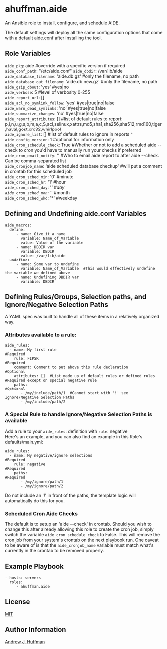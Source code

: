 # ahuffman.aide

An Ansible role to install, configure, and schedule AIDE.

The default settings will deploy all the same configuration options that come with a default aide.conf after installing the tool.


## Role Variables
`aide_pkg`: aide                                         #override with a specific version if required   
`aide_conf_path`: "/etc/aide.conf"
`aide_dbdir`: /var/lib/aide   
`aide_database_filename`: 'aide.db.gz'                    #only the filename, no path   
`aide_database_out_filename`: 'aide.db.new.gz'            #only the filename, no path   
`aide_gzip_dbout`: 'yes'                                  #yes|no   
`aide_verbose`: 5                                         #level of verbosity 0-255   
`aide_report_url`: []  
`aide_acl_no_symlink_follow`: 'yes'                       #yes|true|no|false   
`aide_warn_dead_symlinks`: 'no'                           #yes|true|no|false   
`aide_summarize_changes`: 'no'                            #yes|true|no|false   
`aide_report_attributes`: []                              #list of default rules to report: p,i,n,u,g,s,b,m,a,c,S,acl,selinux,xattrs,md5,sha1,sha256,sha512,rmd160,tiger,haval,gost,crc32,whirlpool   
`aide_ignore_list`: []                                    #list of default rules to ignore in reports ^   
`aide_config_version`: 1                                  #optional for information only   
`aide_cron_schedule_check`: True                          #Whether or not to add a scheduled aide --check to cron you'd have to manually run your checks if preferred 
`aide_cron_email_notify`: ''           #Who to email aide report to after aide --check. Can be comma-separated list   
`aide_cronjob_name`: 'aide scheduled database checkup'    #will put a comment in crontab for this scheduled job   
`aide_cron_sched_min`: '0'                                #minute   
`aide_cron_sched_hr`: '1'                                 #hour   
`aide_cron_sched_day`: '*'                                #day   
`aide_cron_sched_mon`: '*'                                #month   
`aide_cron_sched_wkd`: '*'                                #weekday   

## Defining and Undefining aide.conf Variables
    aide_macros:   
      define:   
         - name: Give it a name   
           variable: Name_of_Variable   
           value: Value of the variable   
         - name: DBDIR var   
           variable: DBDIR   
           value: /var/lib/aide   
      undefine:   
         - name: Some var to undefine   
           variable: Name_of_Variable  #This would effectively undefine the variable we defined above   
         - name: Undefining DBDIR var   
           variable: DBDIR   


## Defining Rules/Groups, Selection paths, and Ignore/Negative Selection Paths

A YAML spec was built to handle all of these items in a relatively organized way.   

### Attributes available to a rule:

    aide_rules:   
      - name: My first rule                                                #Required   
        rule: FIPSR                                                        #Required   
        comment: Comment to put above this rule declaration                #Optional   
        attributes: []  #List made up of default rules or defined rules    #Required except on special negative rule   
        paths:                                                             #Optional   
           - /my/include/path/1  #Cannot start with '!' see Ignore/Negative Selection Paths   
           - /my/include/path/2


### A Special Rule to handle Ignore/Negative Selection Paths is available

Add a rule to your `aide_rules`: definition with `rule`: negative   
Here's an example, and you can also find an example in this Role's defaults/main.yml:   

    aide_rules:   
      - name: My negative/ignore selections                                #Required   
        rule: negative                                                     #Required   
        paths:                                                             #Required   
           - /my/ignore/path/1    
           - /my/ignore/path/2

Do not include an '!' in front of the paths, the template logic will automatically do this for you.  


### Scheduled Cron Aide Checks 

The default is to setup an 'aide --check' in crontab.  Should you wish to change this after already allowing this role to create the cron job, simply switch the variable `aide_cron_schedule_check` to False.  This will remove the cron job from your system's crontab on the next playbook run.  One caveat to be aware of is that the `aide_cronjob_name` variable must match what's currently in the crontab to be removed properly.


Example Playbook
----------------


    - hosts: servers
      roles:
         - ahuffman.aide

License
-------

[MIT](LICENSE)

Author Information
------------------
[Andrew J. Huffman](https://github.com/ahuffman)
